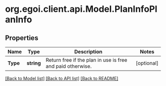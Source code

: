 
# org.egoi.client.api.Model.PlanInfoPlanInfo

## Properties

Name | Type | Description | Notes
------------ | ------------- | ------------- | -------------
**Type** | **string** | Return free if the plan in use is free and paid otherwise. | [optional] 

[[Back to Model list]](../README.md#documentation-for-models)
[[Back to API list]](../README.md#documentation-for-api-endpoints)
[[Back to README]](../README.md)

